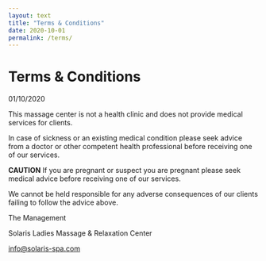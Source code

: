 ```yaml
---
layout: text
title: "Terms & Conditions"
date: 2020-10-01
permalink: /terms/
---
```


Terms & Conditions
==============

01/10/2020


This massage center is not a health clinic and does not provide medical services for clients.

In case of sickness or an existing medical condition please seek advice from a doctor or other competent health professional before receiving one of our services.

**CAUTION** If you are pregnant or suspect you are pregnant please seek medical advice before receiving one of our services.

We cannot be held responsible for any adverse consequences of our clients failing to follow the advice above.

The Management

Solaris Ladies Massage & Relaxation Center

info@solaris-spa.com


